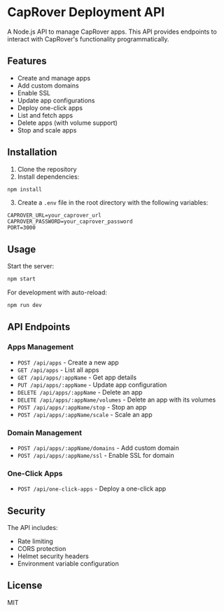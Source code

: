 # CapRover Deployment API

A Node.js API to manage CapRover apps. This API provides endpoints to interact with CapRover's functionality programmatically.

## Features

- Create and manage apps
- Add custom domains
- Enable SSL
- Update app configurations
- Deploy one-click apps
- List and fetch apps
- Delete apps (with volume support)
- Stop and scale apps

## Installation

1. Clone the repository
2. Install dependencies:
```bash
npm install
```

3. Create a `.env` file in the root directory with the following variables:
```
CAPROVER_URL=your_caprover_url
CAPROVER_PASSWORD=your_caprover_password
PORT=3000
```

## Usage

Start the server:
```bash
npm start
```

For development with auto-reload:
```bash
npm run dev
```

## API Endpoints

### Apps Management
- `POST /api/apps` - Create a new app
- `GET /api/apps` - List all apps
- `GET /api/apps/:appName` - Get app details
- `PUT /api/apps/:appName` - Update app configuration
- `DELETE /api/apps/:appName` - Delete an app
- `DELETE /api/apps/:appName/volumes` - Delete an app with its volumes
- `POST /api/apps/:appName/stop` - Stop an app
- `POST /api/apps/:appName/scale` - Scale an app

### Domain Management
- `POST /api/apps/:appName/domains` - Add custom domain
- `POST /api/apps/:appName/ssl` - Enable SSL for domain

### One-Click Apps
- `POST /api/one-click-apps` - Deploy a one-click app

## Security

The API includes:
- Rate limiting
- CORS protection
- Helmet security headers
- Environment variable configuration

## License

MIT 
